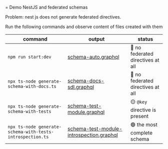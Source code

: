 = Demo NestJS and federated schemas


Problem: nest js does not generate federated directives.


Run the following commands and observe content of files created with them

|command|output|status|
|-|-|-|
|`npm run start:dev`|[schema-auto.graphql](schema-auto.graphql)|🔴 no federated directives at all|
|`npx ts-node generate-schema-with-docs.ts`|[schema-docs-sdl.graphql](schema-docs-sdl.graphql)|🔴 no federated directives at all|
|`npx ts-node generate-schema-with-tests`|[schema-test-module.graphql](schema-test-module.graphql)|🟡 `@key` directive is present|
|`npx ts-node generate-schema-with-tests-introspection.ts`|[schema-test-module-introspection.graphql](schema-test-module-introspection.graphql)|🟢 the most complete schema|
